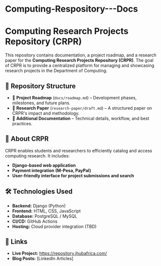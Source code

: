 # Computing-Respository---Docs

# Computing Research Projects Repository (CRPR)

This repository contains documentation, a project roadmap, and a research paper for the **Computing Research Projects Repository (CRPR)**. The goal of CRPR is to provide a centralized platform for managing and showcasing research projects in the Department of Computing.

## 📌 Repository Structure
- 📜 **Project Roadmap** (`docs/roadmap.md`) – Development phases, milestones, and future plans.
- 📄 **Research Paper** (`research-paper/draft.md`) – A structured paper on CRPR's impact and methodology.
- 📖 **Additional Documentation** – Technical details, workflow, and best practices.

## 🚀 About CRPR
CRPR enables students and researchers to efficiently catalog and access computing research. It includes:
- **Django-based web application**
- **Payment integration (M-Pesa, PayPal)**
- **User-friendly interface for project submissions and search**

## 🛠️ Technologies Used
- **Backend:** Django (Python)
- **Frontend:** HTML, CSS, JavaScript
- **Database:** PostgreSQL / MySQL
- **CI/CD:** GitHub Actions
- **Hosting:** Cloud provider integration (TBD)

## 🔗 Links
- **Live Project:** https://repository.jhubafrica.com/
- **Blog Posts:** [LinkedIn Articles]  
